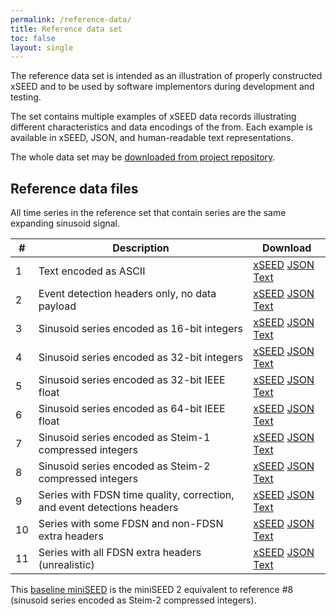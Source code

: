 ```yaml
---
permalink: /reference-data/
title: Reference data set
toc: false
layout: single
---
```


The reference data set is intended as an illustration of properly
constructed xSEED and to be used by software implementors during
development and testing.

The set contains multiple examples of xSEED data records illustrating
different characteristics and data encodings of the from.  Each
example is available in xSEED, JSON, and human-readable text
representations.

The whole data set may be [downloaded from project repository](https://github.com/iris-edu/xseed-specification/tree/master/reference-data).

## Reference data files

All time series in the reference set that contain series are
the same expanding sinusoid signal.

| #  | Description                                                     | Download                     |
| -- | --------------------------------------------------------------- | ---------------------------- |
| 1  | Text encoded as ASCII                                           | [xSEED](../reference-data/reference-ascii.xseed) [JSON](../reference-data/reference-ascii.json) [Text](../reference-data/reference-ascii.txt) |
| 2  | Event detection headers only, no data payload                   | [xSEED](../reference-data/reference-detectiononly.xseed) [JSON](../reference-data/reference-detectiononly.json) [Text](../reference-data/reference-detectiononly.txt) |
| 3  | Sinusoid series encoded as 16-bit integers                      | [xSEED](../reference-data/reference-sinusoid-int16.xseed) [JSON](../reference-data/reference-sinusoid-int16.json) [Text](../reference-data/reference-sinusoid-int16.txt) |
| 4  | Sinusoid series encoded as 32-bit integers                      | [xSEED](../reference-data/reference-sinusoid-int32.xseed) [JSON](../reference-data/reference-sinusoid-int32.json) [Text](../reference-data/reference-sinusoid-int32.txt) |
| 5  | Sinusoid series encoded as 32-bit IEEE float                    | [xSEED](../reference-data/reference-sinusoid-float32.xseed) [JSON](../reference-data/reference-sinusoid-float32.json) [Text](../reference-data/reference-sinusoid-float32.txt) |
| 6  | Sinusoid series encoded as 64-bit IEEE float                    | [xSEED](../reference-data/reference-sinusoid-float64.xseed) [JSON](../reference-data/reference-sinusoid-float64.json) [Text](../reference-data/reference-sinusoid-float64.txt) |
| 7  | Sinusoid series encoded as Steim-1 compressed integers          | [xSEED](../reference-data/reference-sinusoid-steim1.xseed) [JSON](../reference-data/reference-sinusoid-steim1.json) [Text](../reference-data/reference-sinusoid-steim1.txt) |
| 8  | Sinusoid series encoded as Steim-2 compressed integers          | [xSEED](../reference-data/reference-sinusoid-steim2.xseed) [JSON](../reference-data/reference-sinusoid-steim2.json) [Text](../reference-data/reference-sinusoid-steim2.txt) |
| 9  | Series with FDSN time quality, correction, and event detections headers | [xSEED](../reference-data/reference-sinusoid-TQ-TC-ED.xseed) [JSON](../reference-data/reference-sinusoid-TQ-TC-ED.json) [Text](../reference-data/reference-sinusoid-TQ-TC-ED.txt) |
| 10 | Series with some FDSN and non-FDSN extra headers                | [xSEED](../reference-data/reference-sinusoid-FDSN-Other.xseed) [JSON](../reference-data/reference-sinusoid-FDSN-Other.json) [Text](../reference-data/reference-sinusoid-FDSN-Other.txt) |
| 11 | Series with all FDSN extra headers (unrealistic)                | [xSEED](../reference-data/reference-sinusoid-FDSN-All.xseed) [JSON](../reference-data/reference-sinusoid-FDSN-All.json) [Text](../reference-data/reference-sinusoid-FDSN-All.txt) |

This [baseline miniSEED](../reference-data-build/baseline-record-sinusoid.mseed) is the miniSEED 2 equivalent to reference #8 (sinusoid series encoded as Steim-2 compressed integers).
